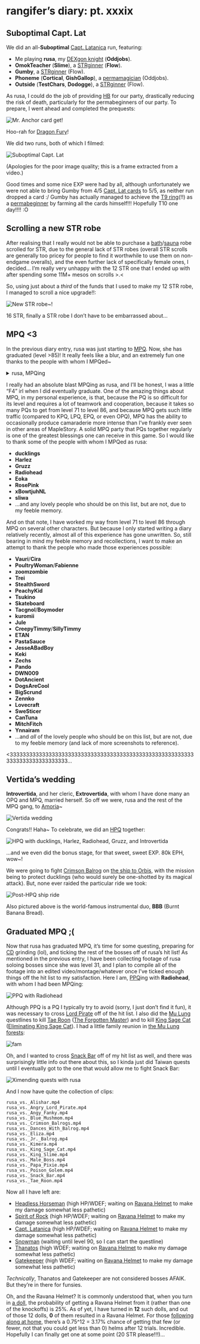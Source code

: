 # rangifer’s diary: pt. xxxix

## Suboptimal Capt. Lat

We did an all-**Suboptimal** [Capt. Latanica](https://maplelegends.com/lib/monster?id=9420513) run, featuring:

- Me playing **rusa**, my [DEXgon knight](https://oddjobs.codeberg.page/odd-jobs.html#dex-warrior) (**Oddjobs**).
- **OmokTeacher** (**Slime**), a [STRginner](https://oddjobs.codeberg.page/odd-jobs.html#permabeginner) (**Flow**).
- **Gumby**, a [STRginner](https://oddjobs.codeberg.page/odd-jobs.html#permabeginner) (Flow).
- **Phoneme** (**Cortical**, **GishGallop**), a [permamagician](https://oddjobs.codeberg.page/odd-jobs.html#permamagician) (Oddjobs).
- **Outside** (**TestChars**, **Dodogge**), a [STRginner](https://oddjobs.codeberg.page/odd-jobs.html#permabeginner) (Flow).

As rusa, I could do the job of providing [HB](https://maplelegends.com/lib/skill?id=1301007) for our party, drastically reducing the risk of death, particularly for the permabeginners of our party. To prepare, I went ahead and completed the prequests:

![Mr. Anchor card get!](rusa-mr.-anchor-card-get.png "Mr. Anchor card get!")

Hoo-rah for [Dragon Fury](https://maplelegends.com/lib/skill?id=1311004)!

We did two runs, both of which I filmed:

![Suboptimal Capt. Lat](suboptimal-capt-lat.jpeg "Suboptimal Capt. Lat")

(Apologies for the poor image quality; this is a frame extracted from a video.)

Good times and some nice EXP were had by all, although unfortunately we were not able to bring Gumby from 4/5 [Capt. Lat cards](https://maplelegends.com/lib/use?id=2388058) to 5/5, as neither run dropped a card :/ Gumby has actually managed to achieve the [T9 ring](https://maplelegends.com/lib/equip?id=01119011)(!!) as a [permabeginner](https://oddjobs.codeberg.page/odd-jobs.html#permabeginner) by farming all the cards himself!!! Hopefully T10 one day!!!! :O

## Scrolling a new STR robe

After realising that I really would not be able to purchase a [bath](https://maplelegends.com/lib/equip?id=01051098)/[sauna](https://maplelegends.com/lib/equip?id=01051017) robe scrolled for STR, due to the general lack of STR robes (overall STR scrolls are generally too pricey for people to find it worthwhile to use them on non-endgame overalls), and the even further lack of specifically female ones, I decided… I’m really very unhappy with the 12 STR one that I ended up with after spending some 11M+ mesos on scrolls >.<

So, using just about a _third_ of the funds that I used to make my 12 STR robe, I managed to scroll a nice upgrade!!:

![New STR robe~!](new-str-robe.png "New STR robe~!")

16 STR, finally a STR robe I don’t have to be embarrassed about…

## MPQ <3

In the previous diary entry, rusa was just starting to [MPQ](https://maplelegends.com/lib/map?id=261000021). Now, she has graduated (level >85)! It really feels like a blur, and an extremely fun one thanks to the people with whom I MPQed~

<details>
<summary>rusa, MPQing</summary>

![MPQ with Harl, duck, and Intro](mpq-with-harl-duck-and-intro.png "MPQ with Harl, duck, and Intro")

Pictured above: MPQ stage 3 with **Harlez** (a chief bandit), **Introvertida** (an F/P mage), and **ducklings**, a [STRginner](https://oddjobs.codeberg.page/odd-jobs.html#permabeginner) of **DuckNation** who was always there to bravely defend us from the mutaes during the fight with [Angy Fanky](https://maplelegends.com/lib/monster?id=9300140)~! <3333

![rusa in MPQ stage 6](rusa-stage-6.png "rusa in MPQ stage 6")

Pictured above: rusa during stage 6.

![111 111 111 2d](111-111-111-2d.png "111 111 111 2d")

Pictured above: rusa gets a rather impressive-looking stage 6 combo of `111 111 111 2d`! (Note that this is slightly less impressive than it looks, because the first `1` is effectively a `4`.)

![Stab, stab, stab](stab-stab-stab.png "Stab, stab, stab")

Pictured above: rusa trying out [Spear Crusher](https://maplelegends.com/lib/skill?id=1311001) for the first time~ Stab, stab, stab!

![Gruzz loves decorating stage 6.5](gruzz-loves-decorating-stage-6.5.png "Gruzz loves decorating stage 6.5")

Pictured above: **Gruzz** (I/L mage) loves decorating stage 6.5. He also likes typing his stage 6 combos in chat in coded forms that make my head spin. F3

![rusa doing the left-hand JQ](rusa-doing-the-left-jq.png "rusa doing the left-hand JQ")

Pictured above: rusa doing the left-hand JQ in stage 4.

![Angy Fanky with gogigagagigo, xBowtjuhNL, and xxmtg](angy-fanky-with-gogi-bowtjuh-and-xxmtg.png "Angy Fanky with gogigagagigo, xBowtjuhNL, and xxmtg")

Pictured above: Angy Fanky fight with **gogigagagigo** ([permarcher](https://oddjobs.codeberg.page/odd-jobs.html#permarcher) of **Oddjobs**), **xBowtjuhNL** (a sniper), and **xxmtg** (an I/L mage).

![rusa ded](rusa-ded.png "rusa ded")

Pictured above: rusa dies during the Angy Fanky fight >.<

![Angy Fanky with RosePink, xBowtjuhNL, and sliwa](angy-fanky-with-rosepink-bowtjuh-and-sliwa.png "Angy Fanky with RosePink, xBowtjuhNL, and sliwa")

Pictured above: Angy Fanky fight with **RosePink** (an F/P mage who is a bit difficult to see in this image), **sliwa** (a priest), and xBowtjuhNL.

</details>

I really had an absolute blast MPQing as rusa, and I’ll be honest, I was a little “F4” irl when I did eventually graduate. One of the amazing things about MPQ, in my personal experience, is that, because the PQ is so difficult for its level and requires a lot of teamwork and cooperation, because it takes so many PQs to get from level 71 to level 86, and because MPQ gets such little traffic (compared to KPQ, LPQ, EPQ, or even OPQ), MPQ has the ability to occasionally produce camaraderie more intense than I’ve frankly ever seen in other areas of MapleStory. A solid MPQ party that PQs together regularly is one of the greatest blessings one can receive in this game. So I would like to thank some of the people with whom I MPQed as rusa:

- **ducklings**
- **Harlez**
- **Gruzz**
- **Radiohead**
- **Eoka**
- **RosePink**
- **xBowtjuhNL**
- **sliwa**
- …and any lovely people who should be on this list, but are not, due to my feeble memory.

And on that note, I have worked my way from level 71 to level 86 through MPQ on several other characters. But because I only started writing a diary relatively recently, almost all of this experience has gone unwritten. So, still bearing in mind my feeble memory and recollections, I want to make an attempt to thank the people who made those experiences possible:

- **Vauri**/**Cira**
- **PoultryWoman**/**Fabienne**
- **zoomzombie**
- **Trei**
- **StealthSword**
- **PeachyKid**
- **Tsukino**
- **Skateboard**
- **Tacgnol**/**Boymoder**
- **kuromii**
- **Jule**
- **CreepyTimmy**/**SillyTimmy**
- **ETAN**
- **PastaSauce**
- **JesseABadBoy**
- **Keki**
- **Zechs**
- **Pando**
- **DWN009**
- **DotAncient**
- **DogsAreCool**
- **BigScrund**
- **Zennko**
- **Lovecraft**
- **SweSticer**
- **CanTuna**
- **MitchFitch**
- **Ynnairam**
- …and _all_ of the lovely people who should be on this list, but are not, due to my feeble memory (and lack of more screenshots to reference).

<3333333333333333333333333333333333333333333333333333333333333333333333333333…

## Vertida’s wedding

**Introvertida**, and her cleric, **Extrovertida**, with whom I have done many an OPQ and MPQ, married herself. So off we were, rusa and the rest of the MPQ gang, to [Amoria](https://maplelegends.com/lib/map?id=680000000)~

![Vertida wedding](vertida-wedding.png "Vertida wedding")

Congrats!! Haha~ To celebrate, we did an [HPQ](https://maplelegends.com/lib/map?id=100000200) together:

![HPQ with ducklings, Harlez, Radiohead, Gruzz, and Introvertida](hpq-with-duck-harl-radio-and-gruzz.png "HPQ with ducklings, Harlez, Radiohead, Gruzz, and Introvertida")

…and we even did the bonus stage, for that sweet, sweet EXP. 80k EPH, wow~!

We were going to fight [Crimson Balrog](https://maplelegends.com/lib/monster?id=8150000) on [the ship to Orbis](https://maplelegends.com/lib/map?id=200090010), with the mission being to protect ducklings (who would surely be one-shotted by its magical attack). But, none ever raided the particular ride we took:

![Post-HPQ ship ride](post-hpq-ship-ride.png "Post-HPQ ship ride")

Also pictured above is the world-famous instrumental duo, **BBB** (Burnt Banana Bread).

## Graduated MPQ ;(

Now that rusa has graduated MPQ, it’s time for some questing, preparing for [CD](https://maplelegends.com/lib/map?id=742010203) grinding (lol), and ticking the rest of the bosses off of rusa’s hit list! As mentioned in the previous entry, I have been collecting footage of rusa soloing bosses since she was level 31, and I plan to compile all of the footage into an edited video/montage/whatever once I’ve ticked enough things off the hit list to my satisfaction. Here I am, [PPQ](https://maplelegends.com/lib/map?id=251010404)ing with **Radiohead**, with whom I had been MPQing:

![PPQ with Radiohead](ppq-with-radio.png "PPQ with Radiohead")

Although PPQ is a PQ I typically try to avoid (sorry, I just don’t find it fun), it was necessary to cross [Lord Pirate](https://maplelegends.com/lib/monster?id=9500175) off of the hit list. I also did the [Mu Lung](https://maplelegends.com/lib/map?id=250000000) questlines to kill [Tae Roon](https://maplelegends.com/lib/monster?id=7220000) ([The Forgotten Master](https://bbb.hidden-street.net/quest/mu-lung-nihal-desert/the-forgotten-master)) and to kill [King Sage Cat](https://maplelegends.com/lib/monster?id=7220002) ([Eliminating King Sage Cat](https://bbb.hidden-street.net/quest/mu-lung-nihal-desert/eliminating-king-sage-cat)). I had a little family reunion in [the Mu Lung forests](https://maplelegends.com/lib/map?id=250010500):

![fam](fam.png "fam")

Oh, and I wanted to cross [Snack Bar](https://maplelegends.com/lib/monster?id=9410015) off of my hit list as well, and there was surprisingly little info out there about this, so I kinda just did Taiwan quests until I eventually got to the one that would allow me to fight Snack Bar:

![Ximending quests with rusa](ximending-quests-with-rusa.png "Ximending quests with rusa")

And I now have quite the collection of clips:

    rusa_vs._Alishar.mp4
    rusa_vs._Angry_Lord_Pirate.mp4
    rusa_vs._Angy_Fanky.mp4
    rusa_vs._Blue_Mushmom.mp4
    rusa_vs._Crimson_Balrogs.mp4
    rusa_vs._Dances_With_Balrog.mp4
    rusa_vs._Eliza.mp4
    rusa_vs._Jr._Balrog.mp4
    rusa_vs._Kimera.mp4
    rusa_vs._King_Sage_Cat.mp4
    rusa_vs._King_Slime.mp4
    rusa_vs._Male_Boss.mp4
    rusa_vs._Papa_Pixie.mp4
    rusa_vs._Poison_Golem.mp4
    rusa_vs._Snack_Bar.mp4
    rusa_vs._Tae_Roon.mp4

Now all I have left are:

- [Headless Horseman](https://maplelegends.com/lib/monster?id=9400549) (high HP/WDEF; waiting on [Ravana Helmet](https://maplelegends.com/lib/equip?id=01003068) to make my damage somewhat less pathetic)
- [Spirit of Rock](https://maplelegends.com/lib/monster?id=9410035) (high HP/WDEF; waiting on [Ravana Helmet](https://maplelegends.com/lib/equip?id=01003068) to make my damage somewhat less pathetic)
- [Capt. Latanica](https://maplelegends.com/lib/monster?id=9420513) (high HP/WDEF; waiting on [Ravana Helmet](https://maplelegends.com/lib/equip?id=01003068) to make my damage somewhat less pathetic)
- [Snowman](https://maplelegends.com/lib/monster?id=8220001) (waiting until level 90, so I can start the questline)
- [Thanatos](https://maplelegends.com/lib/monster?id=8170000) (high WDEF; waiting on [Ravana Helmet](https://maplelegends.com/lib/equip?id=01003068) to make my damage somewhat less pathetic)
- [Gatekeeper](https://maplelegends.com/lib/monster?id=8160000) (high WDEF; waiting on [Ravana Helmet](https://maplelegends.com/lib/equip?id=01003068) to make my damage somewhat less pathetic)

_Technically_, Thanatos and Gatekeeper are not considered bosses AFAIK. But they’re in there for funsies.

Oh, and the Ravana Helmet? It is commonly understood that, when you turn in [a doll](https://maplelegends.com/lib/etc?id=4000390), the probability of getting a Ravana Helmet from it (rather than one of the knockoffs) is 25%. As of yet, I have turned in **12** such dolls, and out of those 12 dolls, **0** of them resulted in a Ravana Helmet. For those [following along at home](https://en.wikipedia.org/wiki/Binomial_distribution), there’s a 0.75^12 = 3.17% chance of getting that few (or fewer, not that you could get less than 0) helms after 12 trials. Incredible. Hopefully I can finally get one at some point (20 STR please!!!)…
